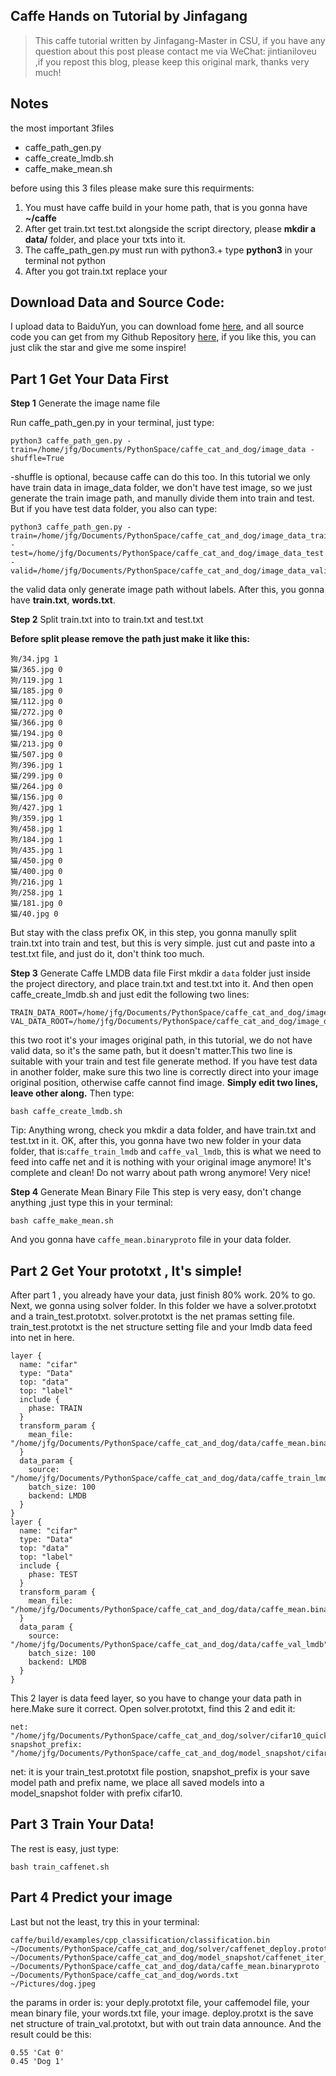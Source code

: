 ## Caffe Hands on Tutorial by Jinfagang

> This caffe tutorial written by Jinfagang-Master in CSU, if you have any question about this post please contact me via WeChat: jintianiloveu ,if you repost this blog, please keep this original mark, thanks very much!

## Notes
the most important 3files
* caffe_path_gen.py
* caffe_create_lmdb.sh
* caffe_make_mean.sh

before using this 3 files please make sure this requirments:
1. You must have caffe build in your home path, that is you gonna have **~/caffe**
2. After get train.txt test.txt alongside the script directory, please **mkdir a data/** folder, and place your txts into it.
3. The caffe_path_gen.py must run with python3.+ type **python3** in your terminal not python
4. After you got train.txt replace your

## Download Data and Source Code:
I upload data to BaiduYun, you can download fome [here](https://pan.baidu.com/s/1eRJcRVO), and all source code you can get from my Github Repository [here](https://github.com/jinfagang/CaffeHandsOn.git), if you like this, you can just clik the star and give me some inspire!

## Part 1 Get Your Data First

**Step 1** Generate the image name file

Run caffe_path_gen.py in your terminal, just type:
```
python3 caffe_path_gen.py -train=/home/jfg/Documents/PythonSpace/caffe_cat_and_dog/image_data -shuffle=True
```
-shuffle is optional, because caffe can do this too.
In this tutorial we only have train data in image_data folder, we don't have test image, so we just generate the train image path, and manully divide them into train and test. But if you have test data folder, you also can type:
```
python3 caffe_path_gen.py -train=/home/jfg/Documents/PythonSpace/caffe_cat_and_dog/image_data_train -test=/home/jfg/Documents/PythonSpace/caffe_cat_and_dog/image_data_test -valid=/home/jfg/Documents/PythonSpace/caffe_cat_and_dog/image_data_valid

```
the valid data only generate image path without labels.
After this, you gonna have **train.txt**, **words.txt**.

**Step 2** Split train.txt into to train.txt and test.txt

**Before split please remove the path just make it like this:**
```
狗/34.jpg 1
猫/365.jpg 0
狗/119.jpg 1
猫/185.jpg 0
猫/112.jpg 0
猫/272.jpg 0
猫/366.jpg 0
猫/194.jpg 0
猫/213.jpg 0
猫/507.jpg 0
狗/396.jpg 1
猫/299.jpg 0
猫/264.jpg 0
猫/156.jpg 0
狗/427.jpg 1
狗/359.jpg 1
狗/458.jpg 1
狗/184.jpg 1
狗/435.jpg 1
猫/450.jpg 0
猫/400.jpg 0
狗/216.jpg 1
狗/258.jpg 1
猫/181.jpg 0
猫/40.jpg 0
```
But stay with the class prefix
OK, in this step, you gonna manully split train.txt into train and test, but this is very simple. just cut and paste into a test.txt file, and just do it, don't think too much.

**Step 3** Generate Caffe LMDB data file
First mkdir a `data` folder just inside the project directory, and place train.txt and test.txt into it.
And then open caffe_create_lmdb.sh and just edit the following two lines:
```
TRAIN_DATA_ROOT=/home/jfg/Documents/PythonSpace/caffe_cat_and_dog/image_data/
VAL_DATA_ROOT=/home/jfg/Documents/PythonSpace/caffe_cat_and_dog/image_data/
```
this two root it's your images original path, in this tutorial, we do not have valid data, so it's the same path, but it doesn't matter.This two line is suitable with your train and test file generate method.
If you have test data in another folder, make sure this two line is correctly direct into your image original position, otherwise caffe cannot find image.
**Simply edit two lines, leave other along.**
Then type:
```
bash caffe_create_lmdb.sh
```
Tip: Anything wrong, check you mkdir a data folder, and have train.txt and test.txt in it.
OK, after this, you gonna have two new folder in your data folder, that is:`caffe_train_lmdb` and `caffe_val_lmdb`, this is what we need to feed into caffe net and it is nothing with your original image anymore! It's complete and clean! Do not warry about path wrong anymore! Very nice!

**Step 4** Generate Mean Binary File
This step is very easy, don't change anything ,just type this in your terminal:
```
bash caffe_make_mean.sh
```
And you gonna have `caffe_mean.binaryproto` file in your data folder.

## Part 2 Get Your prototxt , It's simple!

After part 1 , you already have your data, just finish 80% work. 20% to go. Next, we gonna using solver folder. In this folder we have a solver.prototxt and a train_test.prototxt.
solver.prototxt is the net pramas setting file.
train_test.prototxt is the net structure setting file and your lmdb data feed into net in here.
```
layer {
  name: "cifar"
  type: "Data"
  top: "data"
  top: "label"
  include {
    phase: TRAIN
  }
  transform_param {
    mean_file: "/home/jfg/Documents/PythonSpace/caffe_cat_and_dog/data/caffe_mean.binaryproto"
  }
  data_param {
    source: "/home/jfg/Documents/PythonSpace/caffe_cat_and_dog/data/caffe_train_lmdb"
    batch_size: 100
    backend: LMDB
  }
}
layer {
  name: "cifar"
  type: "Data"
  top: "data"
  top: "label"
  include {
    phase: TEST
  }
  transform_param {
    mean_file: "/home/jfg/Documents/PythonSpace/caffe_cat_and_dog/data/caffe_mean.binaryproto"
  }
  data_param {
    source: "/home/jfg/Documents/PythonSpace/caffe_cat_and_dog/data/caffe_val_lmdb"
    batch_size: 100
    backend: LMDB
  }
}
```
This 2 layer is data feed layer, so you have to change your data path in here.Make sure it correct.
Open solver.prototxt, find this 2 and edit it:
```
net: "/home/jfg/Documents/PythonSpace/caffe_cat_and_dog/solver/cifar10_quick_train_test.prototxt"
snapshot_prefix: "/home/jfg/Documents/PythonSpace/caffe_cat_and_dog/model_snapshot/cifar10"

```
net: it is your train_test.prototxt file postion, snapshot_prefix is your save model path and prefix name, we place all saved models into a model_snapshot folder with prefix cifar10.

## Part 3 Train Your Data!
The rest is easy, just type:
```
bash train_caffenet.sh

```

## Part 4 Predict your image
 Last but not the least, try this in your terminal:
 ```
 caffe/build/examples/cpp_classification/classification.bin ~/Documents/PythonSpace/caffe_cat_and_dog/solver/caffenet_deploy.prototxt ~/Documents/PythonSpace/caffe_cat_and_dog/model_snapshot/caffenet_iter_16315.caffemodel ~/Documents/PythonSpace/caffe_cat_and_dog/data/caffe_mean.binaryproto ~/Documents/PythonSpace/caffe_cat_and_dog/words.txt ~/Pictures/dog.jpeg
 ```
 the params in order is: your deply.prototxt file, your caffemodel file, your mean binary file, your words.txt file, your image.
 deploy.protxt is the save net structure of train_val.prototxt, but with out train data announce.
 And the result could be this:
 ```
 0.55 'Cat 0'
 0.45 'Dog 1'
 ```
